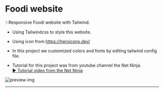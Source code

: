 # Foodi website

✨Responsive Foodi website with Tailwind.
- Using Tailwindcss to style this website.
- Using icon from https://heroicons.dev/
- In this project we customized colors and fonts by editing tailwind config file.


- Tutorial for this project was from youtube channel the Net Ninja.<br/>
[▶️ Tutorial video from the Net Ninja](https://www.youtube.com/watch?v=bxmDnn7lrnk&list=PL4cUxeGkcC9gpXORlEHjc5bgnIi5HEGhw)

![preview img](/preview.jpg)



--------------------------------
